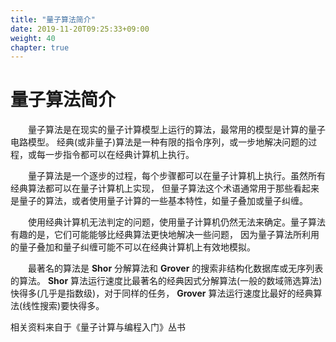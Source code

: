 ```yaml
---
title: "量子算法简介"
date: 2019-11-20T09:25:33+09:00
weight: 40
chapter: true
---
```


# 量子算法简介

&emsp;&emsp;量子算法是在现实的量子计算模型上运行的算法，最常用的模型是计算的量子电路模型。
经典(或非量子)算法是一种有限的指令序列，或一步地解决问题的过程，或每一步指令都可以在经典计算机上执行。

&emsp;&emsp;量子算法是一个逐步的过程，每个步骤都可以在量子计算机上执行。虽然所有经典算法都可以在量子计算机上实现，
但量子算法这个术语通常用于那些看起来是量子的算法，或者使用量子计算的一些基本特性，如量子叠加或量子纠缠。

&emsp;&emsp;使用经典计算机无法判定的问题，使用量子计算机仍然无法来确定。量子算法有趣的是，它们可能能够比经典算法更快地解决一些问题，
因为量子算法所利用的量子叠加和量子纠缠可能不可以在经典计算机上有效地模拟。

&emsp;&emsp;最著名的算法是 **Shor** 分解算法和 **Grover** 的搜索非结构化数据库或无序列表的算法。
**Shor** 算法运行速度比最著名的经典因式分解算法(一般的数域筛选算法)快得多(几乎是指数级)，对于同样的任务， 
**Grover** 算法运行速度比最好的经典算法(线性搜索)要快得多。

相关资料来自于《量子计算与编程入门》丛书